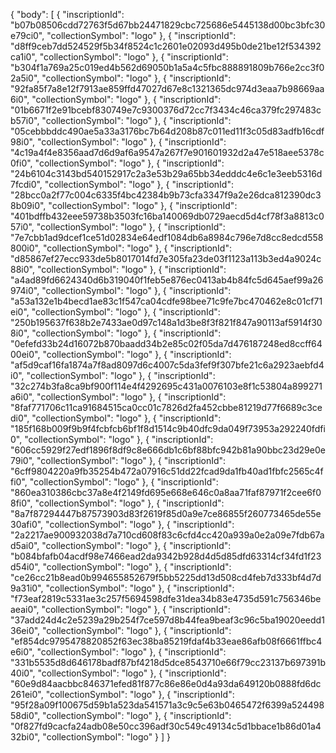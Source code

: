 {
    "body": [
        {
            "inscriptionId": "b07b08506cdd72763f5d67bb24471829cbc725686e5445138d00bc3bfc30e79ci0",
            "collectionSymbol": "logo"
        },
        {
            "inscriptionId": "d8ff9ceb7dd524529f5b34f8524c1c2601e02093d495b0de21be12f534392ca1i0",
            "collectionSymbol": "logo"
        },
        {
            "inscriptionId": "b304f1a769a25c019ed4b562d69050b1a5a4c5fbc888891809b766e2cc3f02a5i0",
            "collectionSymbol": "logo"
        },
        {
            "inscriptionId": "92fa85f7a8e12f7913ae859ffd47027d67e8c1321365dc974d3eaa7b98669aa6i0",
            "collectionSymbol": "logo"
        },
        {
            "inscriptionId": "01b6671f2e91bcebf830749e7c9300376d72cc7f3434c46ca379fc297483cb57i0",
            "collectionSymbol": "logo"
        },
        {
            "inscriptionId": "05cebbbddc490ae5a33a3176bc7b64d208b87c011ed11f3c05d83adfb16cdf98i0",
            "collectionSymbol": "logo"
        },
        {
            "inscriptionId": "4c19a4f4e8356aad7d6d9af6a9547a267f7e901601932d2a47e518aee5378c0fi0",
            "collectionSymbol": "logo"
        },
        {
            "inscriptionId": "24b6104c3143bd540152917c2a3e53b29a65bb34edddc4e6c1e3eeb5316d7fcdi0",
            "collectionSymbol": "logo"
        },
		    {
            "inscriptionId": "28bcc0a2f77c004c6335f4bc42384b9b73cfa3347f9a2e26dca812390dc38b09i0",
            "collectionSymbol": "logo"
        },
		    {
            "inscriptionId": "401bdffb432eee59738b3503fc16ba140069db0729aecd5d4cf78f3a8813c057i0",
            "collectionSymbol": "logo"
        },
		    {
            "inscriptionId": "7e7cbb1ad9dcef1ce51d02834e64edf1084db6a8984c796e7d8cc8edcd558800i0",
            "collectionSymbol": "logo"
        },
		    {
            "inscriptionId": "d85867ef27ecc933de5b8017014fd7e305fa23de03f1123a113b3ed4a9024c88i0",
            "collectionSymbol": "logo"
        },
		    {
            "inscriptionId": "a4ad89fd6624340d6b319040f1feb5e876ec0413ab4b84fc5d645aef99a26974i0",
            "collectionSymbol": "logo"
        },
		    {
            "inscriptionId": "a53a132e1b4becd1ae83c1f547ca04cdfe98bee71c9fe7bc470462e8c01cf71ei0",
            "collectionSymbol": "logo"
        },
		    {
            "inscriptionId": "250b195637f638b2e7433ae0d97c148a1d3be8f3f821f847a90113af5914f308i0",
            "collectionSymbol": "logo"
        },
		    {
            "inscriptionId": "0efefd33b24d16072b870baadd34b2e85c02f05da7d476187248ed8ccff6400ei0",
            "collectionSymbol": "logo"
        },
		    {
            "inscriptionId": "af5d9caf16fa1874a7f8ad8097d6c4007c5da3fef9f307bfe21c6a2923aebfd4i0",
            "collectionSymbol": "logo"
        },
		    {
            "inscriptionId": "32c274b3fa8ca9bf900f114e4f4292695c431a0076103e8f1c53804a899271a6i0",
            "collectionSymbol": "logo"
        },
		    {
            "inscriptionId": "8faf771706c11ca91684515ca0cc01c7826d2fa452cbbe81219d77f6689c3cedi0",
            "collectionSymbol": "logo"
        },
		    {
            "inscriptionId": "185f168b009f9b9f4fcbfcb6bf1f8d1514c9b40dfc9da049f73953a292240fdfi0",
            "collectionSymbol": "logo"
        },
		    {
            "inscriptionId": "606cc5929f27edf1896f8df9c8e666db1c6bf88bfc942b81a90bbc23d29e0e79i0",
            "collectionSymbol": "logo"
        },
		    {
            "inscriptionId": "6cff9804220a9fb35254b472a07916c51dd22fcad9da1fb40ad1fbfc2565c4ffi0",
            "collectionSymbol": "logo"
        },
		    {
            "inscriptionId": "860ea310386cbc37a8e4f2149fd695e668e646c0a8aa71faf87971f2cee6f08fi0",
            "collectionSymbol": "logo"
        },
		    {
            "inscriptionId": "8a7f87294447b87573903d83f2619f85d0a9e7ce86855f260773465de55e30afi0",
            "collectionSymbol": "logo"
        },
		    {
            "inscriptionId": "2a2217ae900932038d7a710cd608f83c6cfd4cc420a939a0e2a09e7fdb67ad5ai0",
            "collectionSymbol": "logo"
        },
		    {
            "inscriptionId": "b084bfafb04acdf98e7466ead2da9342b928d4d5d85dfd63314cf34fd1f23d54i0",
            "collectionSymbol": "logo"
        },
		    {
            "inscriptionId": "ce26cc21b8ead0b994655852679f5bb5225dd13d508cd4feb7d333bf4d7d9a31i0",
            "collectionSymbol": "logo"
        },
		    {
            "inscriptionId": "f73eaf2819c5331ae3c257f5694598dfe31dea34b83e4735d591c756346beaeai0",
            "collectionSymbol": "logo"
        },
		    {
            "inscriptionId": "37add24d4c2e5239a29b254f7ce597d8b44fea9beaf3c96c5ba19020eedd136ei0",
            "collectionSymbol": "logo"
        },
		    {
            "inscriptionId": "ef854dc9795478820852f63ec38ba85219fdaf4b33eae86afb08f6661ffbc4e6i0",
            "collectionSymbol": "logo"
        },
		    {
            "inscriptionId": "331b5535d8d646178badf87bf4218d5dce8543710e66f79cc23137b697391b40i0",
            "collectionSymbol": "logo"
        },
		    {
            "inscriptionId": "60e9d84aacbbc846371efed81f877c86e86e0d4a93da649120b0888fd6dc261ei0",
            "collectionSymbol": "logo"
        },
		    {
            "inscriptionId": "95f28a09f100675d59b1a523da541571a3c9c5e63b0465472f6399a52449858di0",
            "collectionSymbol": "logo"
        },
		    {
            "inscriptionId": "0f827fd9cacfa24adb08e50cc396adf30c549c49134c5d1bbace1b86d01a432bi0",
            "collectionSymbol": "logo"
        }
    ]
}
